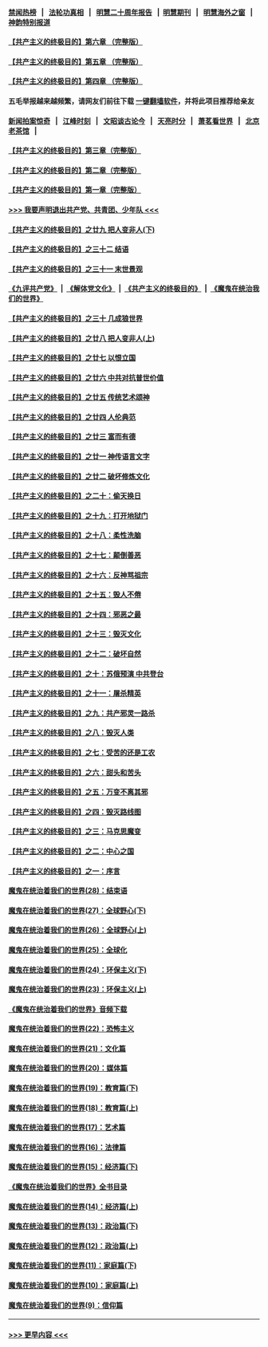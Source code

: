 #### [禁闻热榜](热点新闻.md?=0)  &nbsp;&nbsp;|&nbsp;&nbsp; [法轮功真相](https://github.com/gfw-breaker/truth/blob/master/README.md?=0) &nbsp;&nbsp;|&nbsp;&nbsp; [明慧二十周年报告](https://github.com/gfw-breaker/mh-reports/blob/master/README.md?=0) &nbsp;&nbsp;|&nbsp;&nbsp;[明慧期刊](https://github.com/gfw-breaker/mh-qikan) &nbsp;&nbsp;|&nbsp;&nbsp; [明慧海外之窗](https://github.com/gfw-breaker/mh-news/blob/master/README.md?=0) &nbsp;&nbsp;|&nbsp;&nbsp; [神韵特别报道](https://github.com/gfw-breaker/mh-news/blob/master/shenyun.md?=0)
#### [【共产主义的终极目的】第六章 （完整版）](../pages/nsc422/n11428913.md?t=03060932) 
#### [【共产主义的终极目的】第五章 （完整版）](../pages/nsc422/n11428912.md?t=03060932) 
#### [【共产主义的终极目的】第四章 （完整版）](../pages/nsc422/n11428907.md?t=03060932) 
#### 五毛举报越来越频繁，请网友们前往下载 [一键翻墙软件](https://github.com/gfw-breaker/ssr-accounts)，并将此项目推荐给亲友
#### [新闻拍案惊奇](https://github.com/gfw-breaker/banned-news/blob/master/pages/link4.md) &nbsp;&nbsp;|&nbsp;&nbsp; [江峰时刻](https://github.com/gfw-breaker/banned-news/blob/master/pages/link4.md) &nbsp;&nbsp;|&nbsp;&nbsp; [文昭谈古论今](https://github.com/gfw-breaker/banned-news/blob/master/pages/link4.md) &nbsp;&nbsp;|&nbsp;&nbsp; [天亮时分](https://github.com/gfw-breaker/banned-news/blob/master/pages/link4.md) &nbsp;&nbsp;|&nbsp;&nbsp; [萧茗看世界](https://github.com/gfw-breaker/banned-news/blob/master/pages/link4.md) &nbsp;&nbsp;|&nbsp;&nbsp; [北京老茶馆](https://github.com/gfw-breaker/banned-news/blob/master/pages/link4.md) &nbsp;&nbsp;|&nbsp;&nbsp; 
#### [【共产主义的终极目的】第三章（完整版）](../pages/nsc422/n11428848.md?t=03060932) 
#### [【共产主义的终极目的】第二章（完整版）](../pages/nsc422/n11428831.md?t=03060932) 
#### [【共产主义的终极目的】第一章（完整版）](../pages/nsc422/n11417651.md?t=03060932) 
#### [>>> 我要声明退出共产党、共青团、少年队 <<<](https://github.com/begood0513/goodnews/blob/master/quit/letter.md) 
#### [【共产主义的终极目的】之廿九 把人变非人(下)](../pages/nsc422/n11344140.md?t=03060932) 
#### [【共产主义的终极目的】之三十二 结语](../pages/nsc422/n11360535.md?t=03060932) 
#### [【共产主义的终极目的】之三十一 末世景观](../pages/nsc422/n11351129.md?t=03060932) 
#### [《九评共产党》](https://github.com/begood0513/9ping.md/blob/master/README.md) &nbsp;|&nbsp; [《解体党文化》](../../../../jtdwh.md/blob/master/README.md)  &nbsp;|&nbsp; [《共产主义的终极目的》](../../../../gczydzjmd.md/blob/master/README.md) &nbsp;|&nbsp; [《魔鬼在统治我们的世界》](../../../../mgztzwmdsj.md/blob/master/README.md) 
#### [【共产主义的终极目的】之三十 几成狼世界](../pages/nsc422/n11348280.md?t=03060932) 
#### [【共产主义的终极目的】之廿八 把人变非人(上)](../pages/nsc422/n11340492.md?t=03060932) 
#### [【共产主义的终极目的】之廿七 以恨立国](../pages/nsc422/n11336944.md?t=03060932) 
#### [【共产主义的终极目的】之廿六 中共对抗普世价值](../pages/nsc422/n11324785.md?t=03060932) 
#### [【共产主义的终极目的】之廿五 传统艺术颂神](../pages/nsc422/n11296396.md?t=03060932) 
#### [【共产主义的终极目的】之廿四 人伦典范](../pages/nsc422/n11296397.md?t=03060932) 
#### [【共产主义的终极目的】之廿三 富而有德](../pages/nsc422/n11283598.md?t=03060932) 
#### [【共产主义的终极目的】之廿一 神传语言文字](../pages/nsc422/n11263265.md?t=03060932) 
#### [【共产主义的终极目的】之廿二 破坏修炼文化](../pages/nsc422/n11245728.md?t=03060932) 
#### [【共产主义的终极目的】之二十：偷天换日](../pages/nsc422/n11238846.md?t=03060932) 
#### [【共产主义的终极目的】之十九：打开地狱门](../pages/nsc422/n11206376.md?t=03060932) 
#### [【共产主义的终极目的】之十八：柔性洗脑](../pages/nsc422/n11199994.md?t=03060932) 
#### [【共产主义的终极目的】之十七：颠倒善恶](../pages/nsc422/n11179782.md?t=03060932) 
#### [【共产主义的终极目的】之十六：反神骂祖宗](../pages/nsc422/n11166798.md?t=03060932) 
#### [【共产主义的终极目的】之十五：毁人不倦](../pages/nsc422/n11166792.md?t=03060932) 
#### [【共产主义的终极目的】之十四：邪恶之最](../pages/nsc422/n11150249.md?t=03060932) 
#### [【共产主义的终极目的】之十三：毁灭文化](../pages/nsc422/n11135227.md?t=03060932) 
#### [【共产主义的终极目的】之十二：破坏自然](../pages/nsc422/n11135214.md?t=03060932) 
#### [【共产主义的终极目的】之十：苏俄预演 中共登台](../pages/nsc422/n11118424.md?t=03060932) 
#### [【共产主义的终极目的】之十一：屠杀精英](../pages/nsc422/n11118442.md?t=03060932) 
#### [【共产主义的终极目的】之九：共产邪灵一路杀](../pages/nsc422/n11114139.md?t=03060932) 
#### [【共产主义的终极目的】之八：毁灭人类](../pages/nsc422/n11108503.md?t=03060932) 
#### [【共产主义的终极目的】之七：受苦的还是工农](../pages/nsc422/n11101809.md?t=03060932) 
#### [【共产主义的终极目的】之六：甜头和苦头](../pages/nsc422/n11096971.md?t=03060932) 
#### [【共产主义的终极目的】之五：万变不离其邪](../pages/nsc422/n11091285.md?t=03060932) 
#### [【共产主义的终极目的】之四：毁灭路线图](../pages/nsc422/n11086284.md?t=03060932) 
#### [【共产主义的终极目的】之三：马克思魔变](../pages/nsc422/n11061941.md?t=03060932) 
#### [【共产主义的终极目的】之二：中心之国](../pages/nsc422/n11047728.md?t=03060932) 
#### [【共产主义的终极目的】之一：序言](../pages/nsc422/n11086077.md?t=03060932) 
#### [魔鬼在统治着我们的世界(28)：结束语](../pages/nsc422/n10936246.md?t=03060932) 
#### [魔鬼在统治着我们的世界(27)：全球野心(下)](../pages/nsc422/n10928319.md?t=03060932) 
#### [魔鬼在统治着我们的世界(26)：全球野心(上)](../pages/nsc422/n10900318.md?t=03060932) 
#### [魔鬼在统治着我们的世界(25)：全球化](../pages/nsc422/n10788205.md?t=03060932) 
#### [魔鬼在统治着我们的世界(24)：环保主义(下)](../pages/nsc422/n10695307.md?t=03060932) 
#### [魔鬼在统治着我们的世界(23)：环保主义(上)](../pages/nsc422/n10688613.md?t=03060932) 
#### [《魔鬼在统治着我们的世界》音频下载](../pages/nsc422/n10635553.md?t=03060932) 
#### [魔鬼在统治着我们的世界(22)：恐怖主义](../pages/nsc422/n10614727.md?t=03060932) 
#### [魔鬼在统治着我们的世界(21)：文化篇](../pages/nsc422/n10597706.md?t=03060932) 
#### [魔鬼在统治着我们的世界(20)：媒体篇](../pages/nsc422/n10586579.md?t=03060932) 
#### [魔鬼在统治着我们的世界(19)：教育篇(下)](../pages/nsc422/n10564808.md?t=03060932) 
#### [魔鬼在统治着我们的世界(18)：教育篇(上)](../pages/nsc422/n10526970.md?t=03060932) 
#### [魔鬼在统治着我们的世界(17)：艺术篇](../pages/nsc422/n10499093.md?t=03060932) 
#### [魔鬼在统治着我们的世界(16)：法律篇](../pages/nsc422/n10485969.md?t=03060932) 
#### [魔鬼在统治着我们的世界(15)：经济篇(下)](../pages/nsc422/n10469975.md?t=03060932) 
#### [《魔鬼在统治着我们的世界》全书目录](../pages/nsc422/n10464261.md?t=03060932) 
#### [魔鬼在统治着我们的世界(14)：经济篇(上)](../pages/nsc422/n10457370.md?t=03060932) 
#### [魔鬼在统治着我们的世界(13)：政治篇(下)](../pages/nsc422/n10448270.md?t=03060932) 
#### [魔鬼在统治着我们的世界(12)：政治篇(上)](../pages/nsc422/n10444576.md?t=03060932) 
#### [魔鬼在统治着我们的世界(11)：家庭篇(下)](../pages/nsc422/n10440961.md?t=03060932) 
#### [魔鬼在统治着我们的世界(10)：家庭篇(上)](../pages/nsc422/n10435448.md?t=03060932) 
#### [魔鬼在统治着我们的世界(9)：信仰篇](../pages/nsc422/n10432159.md?t=03060932) 

----
#### [ >>> 更早内容 <<< ](../indexes/nsc422-earlier.md)
